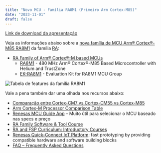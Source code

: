 ```yaml
---
title: "Novo MCU - Família RA8M1 (Primeiro Arm Cortex-M85)"
date: "2023-11-01"
draft: false
---
```


[Link de download da apresentação](../assets/material/RA8M1_Introduction.pdf)

Veja as informações abaixo sobre a [nova família de MCU Arm® Cortex®-M85 RA8M1](https://www.renesas.com/us/en/about/press-room/renesas-new-ultra-high-performance-mcus-are-industry-s-first-based-arm-cortex-m85-processor) da família [RA](https://www.renesas.com/us/en/products/microcontrollers-microprocessors/ra-cortex-m-mcus):

- [RA Family of Arm® Cortex®-M based MCUs](https://www.renesas.com/br/en/products/microcontrollers-microprocessors/ra-cortex-m-mcus)
  - [RA8M1](https://www.renesas.com/us/en/products/microcontrollers-microprocessors/ra-cortex-m-mcus/ra8m1-480-mhz-arm-cortex-m85-based-microcontroller-helium-and-trustzone) - 480 MHz Arm® Cortex®-M85 Based Microcontroller with Helium and TrustZone
  - [EK-RA8M1](https://www.renesas.com/us/en/products/microcontrollers-microprocessors/ra-cortex-m-mcus/ek-ra8m1-evaluation-kit-ra8m1-mcu-group) - Evaluation Kit for RA8M1 MCU Group

![Tabela de features da família RA8M1](../assets/img/RA8M1_table.png "Tabela de features da família RA8M1")

Vale a pena também dar uma olhada nos recursos abaixo:
- [Comparação entre Cortex-CM7 vs Cortex-CM55 vs Cortex-M85](https://www.renesas.com/us/en/blogs/leveraging-helium-and-arm-cortex-m85-unprecedented-dsp-and-ai-performance-mcu-core)
- [Arm Cortex-M Processor Comparison Table](https://developer.arm.com/documentation/102787/latest)
- [Renesas MCU Guide App](https://www.renesas.com/us/en/products/microcontrollers-microprocessors/renesas-mcu-guide-app) – Muito útil para selecionar o MCU baseado nas specs e preço
- [RA Family Software & Tool Course](https://www.renesas.com/br/en/software-tool/ra-software-tool-course)
- [RA and FSP Curriculum: Introductory Courses](https://en-support.renesas.com/knowledgeBase/20522329)
- [Renesas Quick-Connect IoT Platform](https://www.renesas.com/us/en/software-tool/quick-connect-iot-platform): fast prototyping by providing compatible hardware and software building blocks
- [FAQ – Frequently Asked Questions](https://en-support.renesas.com/knowledgeBase/category/31087)
